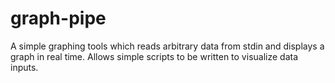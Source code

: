 # graph-pipe

A simple graphing tools which reads arbitrary data from stdin and displays a graph in real time. Allows simple scripts to be written to visualize data inputs.
